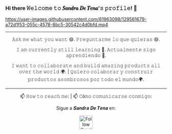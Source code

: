 ### Hi there 𝚆𝚎𝚕𝚌𝚘𝚖𝚎 𝚝𝚘 𝑺𝒂𝒏𝒅𝒓𝒂 𝑫𝒆 𝑻𝒆𝒏𝒂'𝚜 𝚙𝚛𝚘𝚏𝚒𝚕𝚎! 👋

https://user-images.githubusercontent.com/81963098/129561679-a72d1f53-055c-4578-8bc5-30542c4d0bfd.mp4

-----------------------------------------------------------------------------------------------------------------------------------------------------------------------------
<div align = "center">

𝙰𝚜𝚔 𝚖𝚎 𝚠𝚑𝚊𝚝 𝚢𝚘𝚞 𝚠𝚊𝚗𝚝 😄.
𝙿𝚛𝚎𝚐𝚞𝚗𝚝𝚊𝚛𝚖𝚎 𝚕𝚘 𝚚𝚞𝚎 𝚚𝚞𝚒𝚎𝚛𝚊𝚜 😄.

𝙸 𝚊𝚖 𝚌𝚞𝚛𝚛𝚎𝚗𝚝𝚕𝚢 𝚜𝚝𝚒𝚕𝚕 𝚕𝚎𝚊𝚛𝚗𝚒𝚗𝚐 🏤.
𝙰𝚌𝚝𝚞𝚊𝚕𝚖𝚎𝚗𝚝𝚎 𝚜𝚒𝚐𝚘 𝚊𝚙𝚛𝚎𝚗𝚍𝚒𝚎𝚗𝚍𝚘 🏤. 

𝙸 𝚠𝚊𝚗𝚝 𝚝𝚘 𝚌𝚘𝚕𝚕𝚊𝚋𝚘𝚛𝚊𝚝𝚎 𝚊𝚗𝚍 𝚋𝚞𝚒𝚕𝚍 𝚊𝚖𝚊𝚣𝚒𝚗𝚐 𝚙𝚛𝚘𝚍𝚞𝚌𝚝𝚜 𝚊𝚕𝚕 𝚘𝚟𝚎𝚛 𝚝𝚑𝚎 𝚠𝚘𝚛𝚕𝚍 🌍. |
𝚀𝚞𝚒𝚎𝚛𝚘 𝚌𝚘𝚕𝚊𝚋𝚘𝚛𝚊𝚛 𝚢 𝚌𝚘𝚗𝚜𝚝𝚛𝚞𝚒𝚛 𝚙𝚛𝚘𝚍𝚞𝚌𝚝𝚘𝚜 𝚊𝚜𝚘𝚖𝚋𝚛𝚘𝚜𝚘𝚜 𝚙𝚘𝚛 𝚝𝚘𝚍𝚘 𝚎𝚕 𝚖𝚞𝚗𝚍𝚘🌍. 

 </div>
 
---------------------------------------------------------------------------------------------------------------------------------------------------------------------------

<div align = "center">

📫 𝙷𝚘𝚠 𝚝𝚘 𝚛𝚎𝚊𝚌𝚑 𝚖𝚎: | 📫 𝙲ó𝚖𝚘 𝚌𝚘𝚖𝚞𝚗𝚒𝚌𝚊𝚛𝚜𝚎 𝚌𝚘𝚗𝚖𝚒𝚐𝚘:

Sigue a  𝑺𝒂𝒏𝒅𝒓𝒂 𝑫𝒆 𝑻𝒆𝒏𝒂  en:

<a title="Follow Sandra De Tena" href="https://www.linkedin.com/in/sandradetena/"><img src="https://user-images.githubusercontent.com/81963107/126789749-2308c50d-5b6a-4c51-b3f6-2afa1ff8a4ed.png" alt="Follow Sandra De Tena" width= "42px" height= "42px"></a>    
</div>



<!--
**SandraDeTena/SandraDeTena** is a ✨ _special_ ✨ repository because its `README.md` (this file) appears on your GitHub profile.

Here are some ideas to get you started:

- 🔭 I’m currently working on ...
- 🌱 I’m currently learning ...
- 👯 I’m looking to collaborate on ...
- 🤔 I’m looking for help with ...
- 💬 Ask me about ...
- 📫 How to reach me: ...
- 😄 Pronouns: ...
- ⚡ Fun fact: ...
-->
